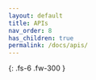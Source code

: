 ```yaml
---
layout: default
title: APIs
nav_order: 8
has_children: true
permalink: /docs/apis/
---
```


{: .fs-6 .fw-300 }

